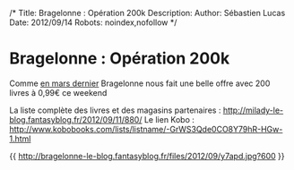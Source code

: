 /*
Title: Bragelonne : Opération 200k
Description: 
Author: Sébastien Lucas
Date: 2012/09/14
Robots: noindex,nofollow
*/
# Bragelonne : Opération 200k

Comme [en mars dernier](/blog/bragelonne-operation-100k) Bragelonne nous fait une belle offre avec 200 livres à 0,99€ ce weekend

La liste complète des livres et des magasins partenaires : http://milady-le-blog.fantasyblog.fr/2012/09/11/880/
Le lien Kobo : http://www.kobobooks.com/lists/listname/-GrWS3Qde0CO8Y79hR-HGw-1.html

{{ http://bragelonne-le-blog.fantasyblog.fr/files/2012/09/y7apd.jpg?600 }}

